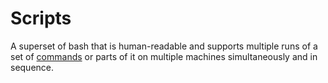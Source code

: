 # Scripts

A superset of bash that is human-readable and supports multiple runs of a set of [commands](commands.md) or parts of it on multiple machines simultaneously and in sequence.
